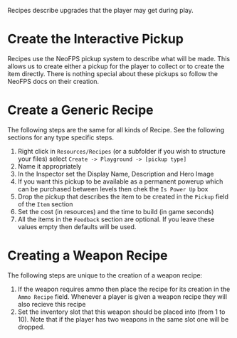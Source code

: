 Recipes describe upgrades that the player may get during play.

# Create the Interactive Pickup

Recipes use the NeoFPS pickup system to describe what will be made. This allows us to create either a pickup for the player to collect or to create the item directly. There is nothing special about these pickups so follow the NeoFPS docs on their creation.

# Create a Generic Recipe

The following steps are the same for all kinds of Recipe. See the following sections for any type specific steps.

1. Right click in `Resources/Recipes` (or a subfolder if you wish to structure your files) select `Create -> Playground -> [pickup type]`
2. Name it appropriately
3. In the Inspector set the Display Name, Description and Hero Image
4. If you want this pickup to be available as a permanent powerup which can be purchased between levels then chek the `Is Power Up` box
5. Drop the pickup that describes the item to be created in the `Pickup` field of the `Item` section
6. Set the cost (in resources) and the time to build (in game seconds)
7. All the items in the `Feedback` section are optional. If you leave these values empty then defaults will be used.

# Creating a Weapon Recipe

The following steps are unique to the creation of a weapon recipe:

1. If the weapon requires ammo then place the recipe for its creation in the `Ammo Recipe` field. Whenever a player is given a weapon recipe they will also recieve this recipe
2. Set the inventory slot that this weapon should be placed into (from 1 to 10). Note that if the player has two weapons in the same slot one will be dropped.
